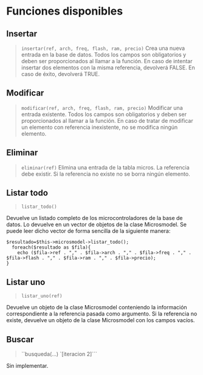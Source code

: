# Funciones disponibles #

## Insertar ##
> `insertar(ref, arch, freq, flash, ram, precio)`
Crea una nueva entrada en la base de datos. Todos los campos son obligatorios y deben ser proporcionados al llamar a la función.
En caso de intentar insertar dos elementos con la misma referencia, devolverá FALSE. En caso de éxito, devolverá TRUE.

## Modificar ##
> `modificar(ref, arch, freq, flash, ram, precio)`
Modificar una entrada existente. Todos los campos son obligatorios y deben ser proporcionados al llamar a la función. En caso de tratar de modificar un elemento con referencia inexistente, no se modifica ningún elemento.

## Eliminar ##
> `eliminar(ref)`
Elimina una entrada de la tabla micros. La referencia debe existir. Si la referencia no existe no se borra ningún elemento.

## Listar todo ##
> `listar_todo()`

Devuelve un listado completo de los microcontroladores de la base de datos. Lo devuelve en un vector de objetos de la clase Microsmodel.
Se puede leer dicho vector de forma sencilla de la siguiente manera:

```
$resultado=$this->microsmodel->listar_todo();
  foreach($resultado as $fila){
    echo ($fila->ref . "," . $fila->arch . "," . $fila->freq . "," . $fila->flash . "," . $fila->ram . "," . $fila->precio);
}
```
## Listar uno ##
> `listar_uno(ref)`

Devuelve un objeto de la clase Microsmodel conteniendo la información correspondiente a la referencia pasada como argumento.
Si la referencia no existe, devuelve un objeto de la clase Microsmodel con los campos vacíos.

## Buscar ##

> ``busqueda(...) `[iteracion 2]```

Sin implementar.